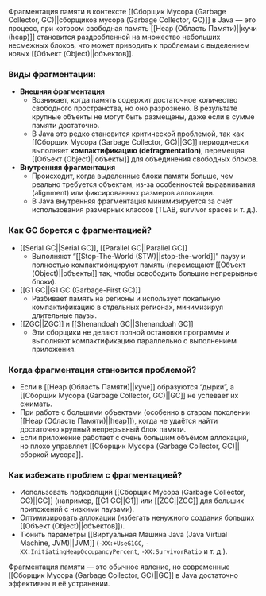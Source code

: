 Фрагментация памяти в контексте [[Сборщик Мусора (Garbage Collector, GC)||сборщиков мусора (Garbage Collector, GC)]] в Java — это процесс, при котором свободная память [[Heap (Область Памяти)||кучи (heap)]] становится раздробленной на множество небольших несмежных блоков, что может приводить к проблемам с выделением новых [[Объект (Object)||объектов]].

### Виды фрагментации:

- **Внешняя фрагментация**
	- Возникает, когда память содержит достаточное количество свободного пространства, но оно разрознено. В результате крупные объекты не могут быть размещены, даже если в сумме памяти достаточно.
	- В Java это редко становится критической проблемой, так как [[Сборщик Мусора (Garbage Collector, GC)||GC]] периодически выполняет **компактификацию (defragmentation)**, перемещая [[Объект (Object)||объекты]] для объединения свободных блоков.
- **Внутренняя фрагментация**
	- Происходит, когда выделенные блоки памяти больше, чем реально требуется объектам, из-за особенностей выравнивания (alignment) или фиксированных размеров аллокации.
	- В Java внутренняя фрагментация минимизируется за счёт использования размерных классов (TLAB, survivor spaces и т. д.).


### Как GC борется с фрагментацией?

- [[Serial GC||Serial GC]], [[Parallel GC||Parallel GC]]
	- Выполняют “[[Stop-The-World (STW)||stop-the-world]]” паузу и полностью компактифицируют память (перемещают [[Объект (Object)||объекты]] так, чтобы освободить большие непрерывные блоки).
- [[G1 GC||G1 GC (Garbage-First GC)]]
	- Разбивает память на регионы и использует локальную компактификацию в отдельных регионах, минимизируя длительные паузы.
- [[ZGC||ZGC]] и [[Shenandoah GC||Shenandoah GC]]
	- Эти сборщики не делают полной остановки программы и выполняют компактификацию параллельно с выполнением приложения.


### Когда фрагментация становится проблемой?

- Если в [[Heap (Область Памяти)||куче]] образуются “дырки”, а [[Сборщик Мусора (Garbage Collector, GC)||GC]] не успевает их сжимать.
- При работе с большими объектами (особенно в старом поколении [[Heap (Область Памяти)||heap]]), когда не удаётся найти достаточно крупный непрерывный блок памяти.
- Если приложение работает с очень большим объёмом аллокаций, но плохо управляет [[Сборщик Мусора (Garbage Collector, GC)||сборкой мусора]].


### Как избежать проблем с фрагментацией?

- Использовать подходящий [[Сборщик Мусора (Garbage Collector, GC)||GC]] (например, [[G1 GC||G1]] или [[ZGC||ZGC]] для больших приложений с низкими паузами).
- Оптимизировать аллокации (избегать ненужного создания больших [[Объект (Object)||объектов]]).
- Тюнить параметры [[Виртуальная Машина Java (Java Virtual Machine, JVM)||JVM]] (`-XX:+UseG1GC`, `-XX:InitiatingHeapOccupancyPercent`, `-XX:SurvivorRatio` и т. д.).


Фрагментация памяти — это обычное явление, но современные [[Сборщик Мусора (Garbage Collector, GC)||GC]] в Java достаточно эффективны в её устранении.